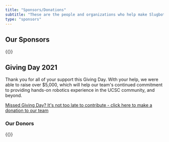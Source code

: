 ```yaml
---
title: "Sponsors/Donations"
subtitle: "These are the people and organizations who help make Slugbotics possible."
type: "sponsors"
---
```


## Our Sponsors
{{<sponsors-block>}}

<!-- Giving Day Banner -->
<!-- {{<bottombanner "Click here to donate to our team" "https://givingday.ucsc.edu/o/university-of-california---santa-cruz/i/ucsc-giving-day-2020/s/slugbotics-robotics-at-uc-santa-cruz">}} -->


## Giving Day 2021
Thank you for all of your support this Giving Day. With your help, we were able
to raise over $5,000, which will help our team's continued commitment to
providing hands-on robotics experience in the UCSC community, and beyond.

[Missed Giving Day? It's not too late to contribute - click here to make a donation to our team](https://secure.ucsc.edu/s/1069/bp18/interior.aspx?sid=1069&gid=1001&pgid=780&cid=1749&dids=990)

### Our Donors

{{<donors-block>}}
